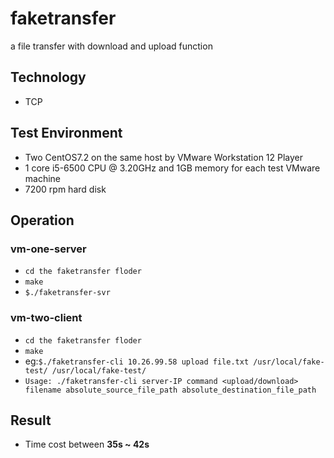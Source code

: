 # faketransfer
a file transfer with download and upload function

## Technology
* TCP

## Test Environment
* Two CentOS7.2 on the same host by VMware Workstation 12 Player
* 1 core i5-6500 CPU @ 3.20GHz and 1GB memory for each test VMware machine
* 7200 rpm hard disk

## Operation
### vm-one-server
* `cd the faketransfer floder`
* `make`
* `$./faketransfer-svr`

### vm-two-client
* `cd the faketransfer floder`
* `make`
* eg:`$./faketransfer-cli 10.26.99.58 upload file.txt /usr/local/fake-test/ /usr/local/fake-test/`
* `Usage: ./faketransfer-cli server-IP command <upload/download> filename absolute_source_file_path absolute_destination_file_path`

## Result
* Time cost between **35s ~ 42s**
